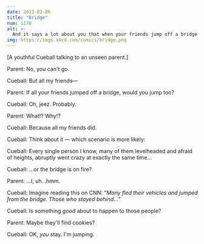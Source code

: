 ```yaml
---
date: 2013-02-06
title: "Bridge"
num: 1170
alt: >-
  And it says a lot about you that when your friends jump off a bridge en masse, your first thought is apparently 'my friends are all foolish and I won't be like them' and not 'are my friends ok?'.
img: https://imgs.xkcd.com/comics/bridge.png
---
```

[A youthful Cueball talking to an unseen parent.]

Parent: No, you can't go.

Cueball: But all my friends—

Parent: If all your friends jumped off a bridge, would you jump too?

Cueball: Oh, jeez. Probably.

Parent: What!? Why!?

Cueball: Because all my friends did.

Cueball: Think about it — which scenario is more likely:

Cueball: Every single person I know, many of them levelheaded and afraid of heights, abruptly went crazy at exactly the same time...

Cueball: ...or the bridge is on fire?

Parent: ...I, uh...hmm.

Cueball: Imagine reading this on CNN: "*Many fled their vehicles and jumped from the bridge. Those who stayed behind...*"

Cueball: Is something *good* about to happen to those people?

Parent: Maybe they'll find cookies?

Cueball: OK, *you* stay. I'm jumping.